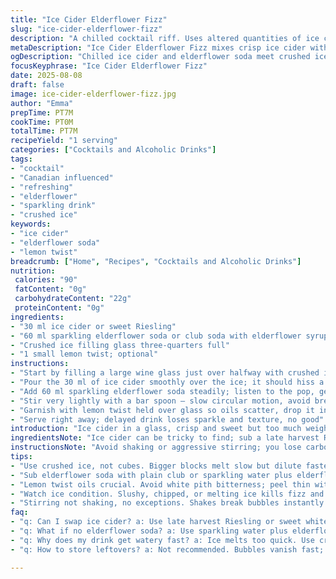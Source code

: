 ```yaml
---
title: "Ice Cider Elderflower Fizz"
slug: "ice-cider-elderflower-fizz"
description: "A chilled cocktail riff. Uses altered quantities of ice cider and elderflower soda. Replaces classic cider wine with dry sparkling white and elderflower syrup for brightness. Serves as a refreshing start or light drink. Includes crushed ice and a citrus twist optional. Simple, quick, with layered flavors. No em dash, just clean commas and semi-colons."
metaDescription: "Ice Cider Elderflower Fizz mixes crisp ice cider with sparkling elderflower soda, crushed ice, and a lemon twist; refreshing, light, with bright floral notes and soft bubbles."
ogDescription: "Chilled ice cider and elderflower soda meet crushed ice and zesty lemon twist. Stir gently, sip quick before bubbles vanish. Crisp, floral, lively flavors."
focusKeyphrase: "Ice Cider Elderflower Fizz"
date: 2025-08-08
draft: false
image: ice-cider-elderflower-fizz.jpg
author: "Emma"
prepTime: PT7M
cookTime: PT0M
totalTime: PT7M
recipeYield: "1 serving"
categories: ["Cocktails and Alcoholic Drinks"]
tags:
- "cocktail"
- "Canadian influenced"
- "refreshing"
- "elderflower"
- "sparkling drink"
- "crushed ice"
keywords:
- "ice cider"
- "elderflower soda"
- "lemon twist"
breadcrumb: ["Home", "Recipes", "Cocktails and Alcoholic Drinks"]
nutrition: 
 calories: "90"
 fatContent: "0g"
 carbohydrateContent: "22g"
 proteinContent: "0g"
ingredients:
- "30 ml ice cider or sweet Riesling"
- "60 ml sparkling elderflower soda or club soda with elderflower syrup"
- "Crushed ice filling glass three-quarters full"
- "1 small lemon twist; optional"
instructions:
- "Start by filling a large wine glass just over halfway with crushed ice — fresh from the freezer is best; gives that slow melt effect I like"
- "Pour the 30 ml of ice cider smoothly over the ice; it should hiss a little, that tiny fizz means fresh"
- "Add 60 ml sparkling elderflower soda steadily; listen to the pop, gentle bubbles rising like soft whispers"
- "Stir very lightly with a bar spoon – slow circular motion, avoid breaking bubbles, want to keep the effervescence"
- "Garnish with lemon twist held over glass so oils scatter, drop it in or hang on rim"
- "Serve right away; delayed drink loses sparkle and texture, no good"
introduction: "Ice cider in a glass, crisp and sweet but too much weighs down. Tried heavier pours, ends up syrupy and cloying. Lately, dialing back to 30 ml let the bright acidity sing. Elderflower soda? Swap it out for dry sparkling white with elderflower syrup — runs lighter, less sugary, but keeps floral top notes. Crushed ice preferred for faster chill, slower dilution than blocks. Stirring, not shaking — those bubbles are fragile, don’t want to lose the snap. Lemon twist? Almost always, adds that subtle zesty snap, cuts through sweetness without fuss; no need for complicated garnishes. Keeps it fresh, lively in the mouth. Works nicely with small bites — never just solo. Tried with a friend, who swore by plain sparkling water instead of soda, said it felt 'cleaner,' so tossing options. If in a rush and no ice cider? Sweet Riesling or late harvest white works. Adjust chill and sweetness to taste — the glass changes as ice melts, so sip quick; that’s luck and timing."
ingredientsNote: "Ice cider can be tricky to find; sub a late harvest Riesling or even a slightly sweet white wine. Elderflower soda — if missing, get plain club or sparkling water, add elderflower syrup manually for control over sweetness and floral punch. Crushed ice is king here — clear ice breaks slower and keeps the cocktail balanced longer. Whole ice cubes speed melt, watering down flavors. Lemon twist oils really matter: fresh zest, avoid white pith; use a vegetable peeler or fine grater. For vegan, check elderflower sodas for honey or non-vegan additives. If using elderflower syrup, add sparingly, syrup varies widely in sweetness. Play with ratios: more cider will weigh the drink down; more soda water opens it up but can dilute. Temperature is everything — warm glass, no bueno; chill glass or use a metal one if you want to slam cold right away. Finally, prepping your ice and soda in advance saves moments at serving — fizz waits for none."
instructionsNote: "Avoid shaking or aggressive stirring; you lose carbonation and texture. Pour liquids gently over ice to keep bubbles alive. Watch ice texture — already melting? Dump, dry ice is crucial to retain cold balance. Stir with slow circular motion, barely disturbing bubbles, about 5 seconds is enough. Garnishing with lemon twist is about oil spray, not just aesthetics; hold over glass and give a gentle twist for aroma release. Serve immediately: bubbles fade fast once poured — no long waits here. Tried using frozen elderflower cubes? Too much dilution, flavors vanish. Instead, keep ice pure and soda chilled. If drink gets watery, make smaller serves or stronger syrup additions. Watch timing: ice should be firm but not chipped or slushy, too fast melt spoils drink. Glass choice affects experience; delicate wine glasses are traditional, but sturdy stemless keep cool longer. All about balancing chill, bubble, and floral brightness at once."
tips:
- "Use crushed ice, not cubes. Bigger blocks melt slow but dilute faster in thin drinks. Crushed breaks slower, stays cold, keeps bubbles intact longer; always keep ice dry until use. Frozen ice cider or soda helps keep chill longer; warm glass kills sparkle fast. When stirring, go slow circular. Flick wrists, don’t whip. Bubbles delicate. Less air in mix keeps fizz alive and fresh aromas floating."
- "Sub elderflower soda with plain club or sparkling water plus elderflower syrup if needed. Syrup sweetness varies — add sparingly. Syrup temp matters; cold dissolves slower — stir gently to avoid foam. For iced Riesling, why not? Sweetness and acidity change drink texture. Not ice cider? Late harvest white also works but heaviness eats bubbles. Play with ratios to keep floral notes bright but not syrupy or flat."
- "Lemon twist oils crucial. Avoid white pith bitterness; peel thin with peeler or microplane zest. Hold peel over glass, twist hard enough for oils to spray on surface; drop in or hang on rim for aroma. These oils cut sweetness almost immediately; no extra garnish needed. Adding lemon at end keeps cold and scent fresh; put too soon and oils dissipate or juice ruins balance."
- "Watch ice condition. Slushy, chipped, or melting ice kills fizz and cool down. Always dump old ice. Clear ice preferred. Cloudy, soft ice melts too fast, waters down flavor. Pre-chilling mixing glass or wine glass helps; warm glass sucks sparkle. Metal glasses slam cold but change perception — choice depends on feel you want. Timing from pouring to drinking matters: bubbles start soft crackle, end with quiet fizz on tongue."
- "Stirring not shaking, no exceptions. Shakes break bubbles instantly and lose soft whisper pop sound. Gentle motion with bar spoon, slow circle about 5 seconds or less. Stop before bubbles turn foam. Bubbles mean freshness. Bubble loss equals dull taste. Pour liquids over ice smoothly. Sudden splash breaks bubbles, sounds kill charm. Serving fast holds texture and mouthfeel. Delays mean watery, dull mouth and flat scent."
faq:
- "q: Can I swap ice cider? a: Use late harvest Riesling or sweet white. Different acid and sugar levels. Weight shifts, can lose bright zing but still work. Elderflower syrup helps balance sweetness. Keep chilled to keep fizz."
- "q: What if no elderflower soda? a: Use sparkling water plus elderflower syrup; control sweetness better. Syrup too much ruins bubbles. Alternatives? Dry sparkling white also okay but flavor lighter. Play with quantities to avoid drowning cider flavor."
- "q: Why does my drink get watery fast? a: Ice melts too quick. Use crushed ice, clear ice if possible. Dump slushy ice before pouring. Glass temp too warm. Stir gently only, no shaking. Serve immediately after preparation. Smaller serves if needed to maintain taste integrity."
- "q: How to store leftovers? a: Not recommended. Bubbles vanish fast; if kept, store covered fridge chilled, no stirring. Use soon or lose fizz and aroma. Could pour over fresh ice again but dilute more. Better to make fresh each time."

---
```

